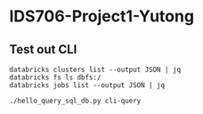 # IDS706-Project1-Yutong

## Test out CLI

```
databricks clusters list --output JSON | jq
databricks fs ls dbfs:/
databricks jobs list --output JSON | jq
```
```
./hello_query_sql_db.py cli-query
```
